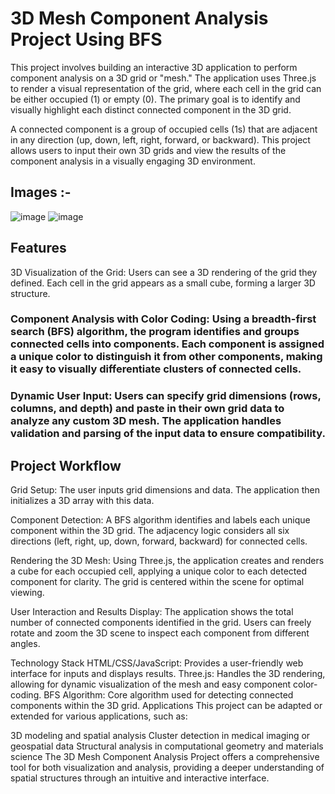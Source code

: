 # 3D Mesh Component Analysis Project Using BFS
This project involves building an interactive 3D application to perform component analysis on a 3D grid or "mesh." The application uses Three.js to render a visual representation of the grid, where each cell in the grid can be either occupied (1) or empty (0). The primary goal is to identify and visually highlight each distinct connected component in the 3D grid.

A connected component is a group of occupied cells (1s) that are adjacent in any direction (up, down, left, right, forward, or backward). This project allows users to input their own 3D grids and view the results of the component analysis in a visually engaging 3D environment.

## Images :-
![image](https://github.com/user-attachments/assets/b38f4e82-b92e-431e-b871-16813ca8d319)
![image](https://github.com/user-attachments/assets/d5c7b36e-bf78-4a2e-b80f-9924686ccdcc)


## Features
3D Visualization of the Grid: Users can see a 3D rendering of the grid they defined. Each cell in the grid appears as a small cube, forming a larger 3D structure.

### Component Analysis with Color Coding: Using a breadth-first search (BFS) algorithm, the program identifies and groups connected cells into components. Each component is assigned a unique color to distinguish it from other components, making it easy to visually differentiate clusters of connected cells.

### Dynamic User Input: Users can specify grid dimensions (rows, columns, and depth) and paste in their own grid data to analyze any custom 3D mesh. The application handles validation and parsing of the input data to ensure compatibility.

## Project Workflow
Grid Setup: The user inputs grid dimensions and data. The application then initializes a 3D array with this data.

Component Detection: A BFS algorithm identifies and labels each unique component within the 3D grid. The adjacency logic considers all six directions (left, right, up, down, forward, backward) for connected cells.

Rendering the 3D Mesh: Using Three.js, the application creates and renders a cube for each occupied cell, applying a unique color to each detected component for clarity. The grid is centered within the scene for optimal viewing.

User Interaction and Results Display: The application shows the total number of connected components identified in the grid. Users can freely rotate and zoom the 3D scene to inspect each component from different angles.

Technology Stack
HTML/CSS/JavaScript: Provides a user-friendly web interface for inputs and displays results.
Three.js: Handles the 3D rendering, allowing for dynamic visualization of the mesh and easy component color-coding.
BFS Algorithm: Core algorithm used for detecting connected components within the 3D grid.
Applications
This project can be adapted or extended for various applications, such as:

3D modeling and spatial analysis
Cluster detection in medical imaging or geospatial data
Structural analysis in computational geometry and materials science
The 3D Mesh Component Analysis Project offers a comprehensive tool for both visualization and analysis, providing a deeper understanding of spatial structures through an intuitive and interactive interface.
